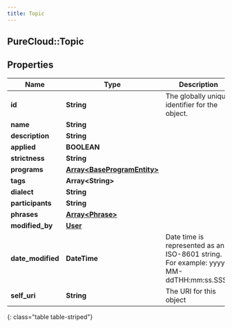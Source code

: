 ```yaml
---
title: Topic
---
```

## PureCloud::Topic

## Properties

|Name | Type | Description | Notes|
|------------ | ------------- | ------------- | -------------|
| **id** | **String** | The globally unique identifier for the object. | [optional] |
| **name** | **String** |  | [optional] |
| **description** | **String** |  | [optional] |
| **applied** | **BOOLEAN** |  | [optional] |
| **strictness** | **String** |  | [optional] |
| **programs** | [**Array&lt;BaseProgramEntity&gt;**](BaseProgramEntity.html) |  | [optional] |
| **tags** | **Array&lt;String&gt;** |  | [optional] |
| **dialect** | **String** |  | [optional] |
| **participants** | **String** |  | [optional] |
| **phrases** | [**Array&lt;Phrase&gt;**](Phrase.html) |  | [optional] |
| **modified_by** | [**User**](User.html) |  | [optional] |
| **date_modified** | **DateTime** | Date time is represented as an ISO-8601 string. For example: yyyy-MM-ddTHH:mm:ss.SSSZ | [optional] |
| **self_uri** | **String** | The URI for this object | [optional] |
{: class="table table-striped"}


